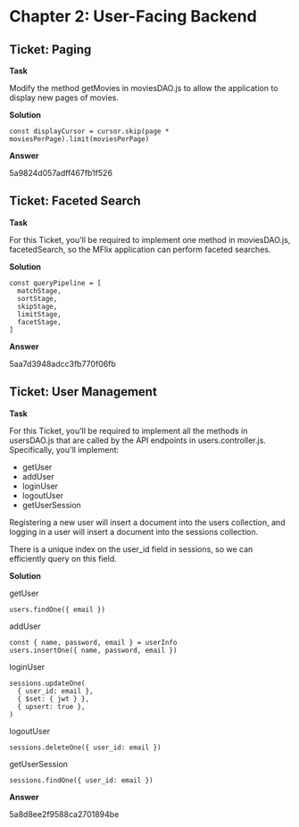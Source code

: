 # Chapter 2: User-Facing Backend
## Ticket: Paging
**Task**

Modify the method getMovies in moviesDAO.js to allow the application to display new pages of movies.

**Solution**

```
const displayCursor = cursor.skip(page * moviesPerPage).limit(moviesPerPage)
```

**Answer**

5a9824d057adff467fb1f526

## Ticket: Faceted Search
**Task**

For this Ticket, you'll be required to implement one method in moviesDAO.js, facetedSearch, so the MFlix application can perform faceted searches.

**Solution**
```
const queryPipeline = [
  matchStage,
  sortStage,
  skipStage,
  limitStage,
  facetStage,
]
```

**Answer**

5aa7d3948adcc3fb770f06fb

## Ticket: User Management
**Task**

For this Ticket, you'll be required to implement all the methods in usersDAO.js that are called by the API endpoints in users.controller.js. Specifically, you'll implement:

- getUser
- addUser
- loginUser
- logoutUser
- getUserSession

Registering a new user will insert a document into the users collection, and logging in a user will insert a document into the sessions collection.

There is a unique index on the user_id field in sessions, so we can efficiently query on this field.

**Solution**

getUser
```
users.findOne({ email })
```

addUser
```
const { name, password, email } = userInfo
users.insertOne({ name, password, email })
```

loginUser
```
sessions.updateOne(
  { user_id: email },
  { $set: { jwt } },
  { upsert: true },
)
```

logoutUser
```
sessions.deleteOne({ user_id: email })
```

getUserSession
```
sessions.findOne({ user_id: email })
```

**Answer**

5a8d8ee2f9588ca2701894be

